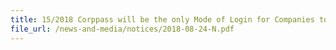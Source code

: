 ```yaml
---
title: 15/2018 Corppass will be the only Mode of Login for Companies to Transact with Singapore Customs from 1 Sep 2018 
file_url: /news-and-media/notices/2018-08-24-N.pdf
---
```

